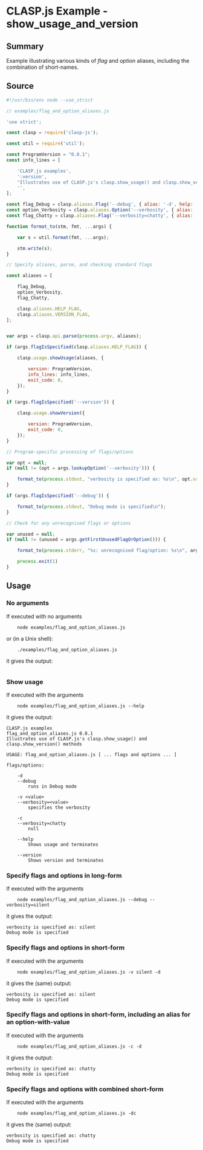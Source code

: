 # CLASP.js Example - **show_usage_and_version** <!-- omit in toc -->

## Summary

Example illustrating various kinds of *flag* and *option* aliases, including the combination of short-names.

## Source

```javascript
#!/usr/bin/env node --use_strict

// examples/flag_and_option_aliases.js

'use strict';

const clasp = require('clasp-js');

const util = require('util');

const ProgramVersion = "0.0.1";
const info_lines = [

	'CLASP.js examples',
	':version',
	"Illustrates use of CLASP.js's clasp.show_usage() and clasp.show_version() methods",
	'',
];

const flag_Debug = clasp.aliases.Flag('--debug', { alias: '-d', help: 'runs in Debug mode' });
const option_Verbosity = clasp.aliases.Option('--verbosity', { alias: '-v', help: 'specifies the verbosity', values: [ 'terse', 'quiet', 'silent', 'chatty' ]});
const flag_Chatty = clasp.aliases.Flag('--verbosity=chatty', { alias: '-c' });

function format_to(stm, fmt, ...args) {

	var s = util.format(fmt, ...args);

	stm.write(s);
}

// Specify aliases, parse, and checking standard flags

const aliases = [

	flag_Debug,
	option_Verbosity,
	flag_Chatty,

	clasp.aliases.HELP_FLAG,
	clasp.aliases.VERSION_FLAG,
];


var args = clasp.api.parse(process.argv, aliases);

if (args.flagIsSpecified(clasp.aliases.HELP_FLAG)) {

	clasp.usage.showUsage(aliases, {

		version: ProgramVersion,
		info_lines: info_lines,
		exit_code: 0,
	});
}

if (args.flagIsSpecified('--version')) {

	clasp.usage.showVersion({

		version: ProgramVersion,
		exit_code: 0,
	});
}

// Program-specific processing of flags/options

var opt = null;
if (null != (opt = args.lookupOption('--verbosity'))) {

	format_to(process.stdout, "verbosity is specified as: %s\n", opt.value);
}

if (args.flagIsSpecified('--debug')) {

	format_to(process.stdout, "Debug mode is specified\n");
}

// Check for any unrecognised flags or options

var unused = null;
if (null != (unused = args.getFirstUnusedFlagOrOption())) {

	format_to(process.stderr, "%s: unrecognised flag/option: %s\n", args.program_name, unused.name);

	process.exit(1)
}
```

## Usage

### No arguments

If executed with no arguments

```
    node examples/flag_and_option_aliases.js
```

or (in a Unix shell):

```
    ./examples/flag_and_option_aliases.js
```

it gives the output:

```
```

### Show usage

If executed with the arguments

```
    node examples/flag_and_option_aliases.js --help
```

it gives the output:

```
CLASP.js examples
flag_and_option_aliases.js 0.0.1
Illustrates use of CLASP.js's clasp.show_usage() and clasp.show_version() methods

USAGE: flag_and_option_aliases.js [ ... flags and options ... ]

flags/options:

	-d
	--debug
		runs in Debug mode

	-v <value>
	--verbosity=<value>
		specifies the verbosity

	-c
	--verbosity=chatty
		null

	--help
		Shows usage and terminates

	--version
		Shows version and terminates
```

### Specify flags and options in long-form

If executed with the arguments

```
    node examples/flag_and_option_aliases.js --debug --verbosity=silent
```

it gives the output:

```
verbosity is specified as: silent
Debug mode is specified
```

### Specify flags and options in short-form

If executed with the arguments

```
    node examples/flag_and_option_aliases.js -v silent -d
```

it gives the (same) output:

```
verbosity is specified as: silent
Debug mode is specified
```

### Specify flags and options in short-form, including an alias for an option-with-value

If executed with the arguments

```
    node examples/flag_and_option_aliases.js -c -d
```

it gives the output:

```
verbosity is specified as: chatty
Debug mode is specified
```

### Specify flags and options with combined short-form

If executed with the arguments

```
    node examples/flag_and_option_aliases.js -dc
```

it gives the (same) output:

```
verbosity is specified as: chatty
Debug mode is specified
```


<!-- ########################### end of file ########################### -->

